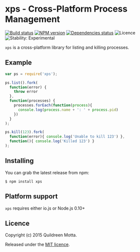xps - Cross-Platform Process Management
=======================================

[![Build status](https://img.shields.io/travis/robotlolita/xps/master.svg?style=flat-square)](https://travis-ci.org/robotlolita/xps)
[![NPM version](https://img.shields.io/npm/v/xps.svg?style=flat-square)](https://npmjs.org/package/xps)
[![Dependencies status](https://img.shields.io/david/robotlolita/xps.svg?style=flat-square)](https://david-dm.org/robotlolita/xps)
![Licence](https://img.shields.io/npm/l/folktale.svg?style=flat-square&label=licence)
![Stability: Experimental](https://img.shields.io/badge/stability-experimental-orange.svg?style=flat-square)


`xps` is a cross-platform library for listing and killing processes.


## Example

```js
var ps = require('xps');

ps.list().fork(
  function(error) {
    throw error
  },
  function(processes) {
    processes.forEach(function(process){
      console.log(process.name + ': ' + process.pid)
    })
  }
);

ps.kill(123).fork(
  function(error){ console.log('Unable to kill 123') },
  function(){ console.log('Killed 123') }
);
```


## Installing

You can grab the latest release from npm:

    $ npm install xps


## Platform support

`xps` requires either io.js or Node.js 0.10+


## Licence

Copyright (c) 2015 Quildreen Motta.

Released under the [MIT licence](https://github.com/robotlolita/xps/blob/master/LICENCE).

